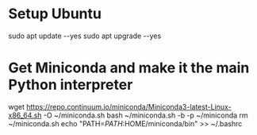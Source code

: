 # Setup Ubuntu
sudo apt update --yes
sudo apt upgrade --yes

# Get Miniconda and make it the main Python interpreter
wget https://repo.continuum.io/miniconda/Miniconda3-latest-Linux-x86_64.sh -O ~/miniconda.sh
bash ~/miniconda.sh -b -p ~/miniconda 
rm ~/miniconda.sh
echo "PATH=$PATH:$HOME/miniconda/bin" >> ~/.bashrc